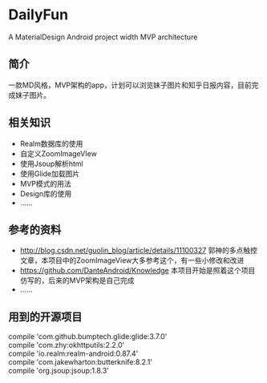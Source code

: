 # DailyFun
A MaterialDesign Android project width MVP architecture
## 简介
一款MD风格，MVP架构的app，计划可以浏览妹子图片和知乎日报内容，目前完成妹子图片。

## 相关知识
- Realm数据库的使用
- 自定义ZoomImageVIew
- 使用Jsoup解析html
- 使用Glide加载图片
- MVP模式的用法
- Design库的使用
- ......

## 参考的资料
- http://blog.csdn.net/guolin_blog/article/details/11100327
	郭神的多点触控文章，本项目中的ZoomImageView大多参考这个，有一些小修改和改进
- https://github.com/DanteAndroid/Knowledge
	 本项目开始是照着这个项目仿写的，后来的MVP架构是自己完成
- ......
	
## 用到的开源项目
  compile 'com.github.bumptech.glide:glide:3.7.0'  
  compile 'com.zhy:okhttputils:2.2.0'  
  compile 'io.realm:realm-android:0.87.4'  
  compile 'com.jakewharton:butterknife:8.2.1'  
  compile 'org.jsoup:jsoup:1.8.3'  
